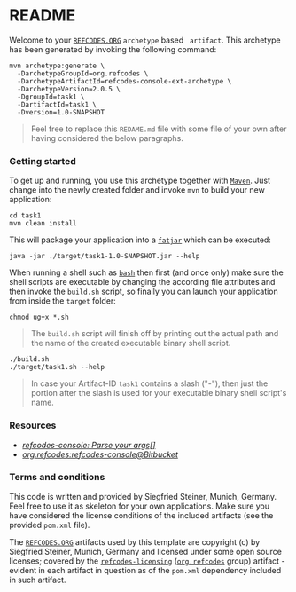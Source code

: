 # README #

Welcome to your [`REFCODES.ORG`](http://www.refcodes.org) `archetype` based ` artifact`. This archetype has been generated by invoking the following command:

```
mvn archetype:generate \
  -DarchetypeGroupId=org.refcodes \
  -DarchetypeArtifactId=refcodes-console-ext-archetype \
  -DarchetypeVersion=2.0.5 \
  -DgroupId=task1 \
  -DartifactId=task1 \
  -Dversion=1.0-SNAPSHOT
```

> Feel free to replace this `REDAME.md` file with some file of your own after having considered the below paragraphs.

### Getting started ###

To get up and running, you use this archetype together with [`Maven`](https://maven.apache.org). Just change into the newly created folder and invoke `mvn` to build your new application:

```
cd task1
mvn clean install
```

This will package your application into a [`fatjar`](https://stackoverflow.com/questions/19150811/what-is-a-fat-jar) which can be executed:

```
java -jar ./target/task1-1.0-SNAPSHOT.jar --help
```

When running a shell such as [`bash`](https://en.wikipedia.org/wiki/Bash_(Unix_shell)) then first (and once only) make sure the shell scripts are executable by changing the according file attributes and then invoke the `build.sh` script, so finally you can launch your application from inside the `target` folder:

```
chmod ug+x *.sh
```

> The `build.sh` script will finish off by printing out the actual path and the name of the created executable binary shell script.

```
./build.sh
./target/task1.sh --help
```

> In case your Artifact-ID `task1` contains a slash ("-"), then just the portion after the slash is used for your executable binary shell script's name.

### Resources ###

* *[refcodes-console: Parse your args[]](http://www.refcodes.org/refcodes/refcodes-console)*
* *[org.refcodes:refcodes-console@Bitbucket](https://bitbucket.org/refcodes/refcodes-console)*

### Terms and conditions ###

This code is written and provided by Siegfried Steiner, Munich, Germany. Feel free to use it as skeleton for your own applications. Make sure you have considered the license conditions of the included artifacts (see the provided `pom.xml` file).

The [`REFCODES.ORG`](http://www.refcodes.org) artifacts used by this template are copyright (c) by Siegfried Steiner, Munich, Germany and licensed under some open source licenses; covered by the  [`refcodes-licensing`](https://bitbucket.org/refcodes/refcodes-licensing) ([`org.refcodes`](https://bitbucket.org/refcodes) group) artifact - evident in each artifact in question as of the `pom.xml` dependency included in such artifact.